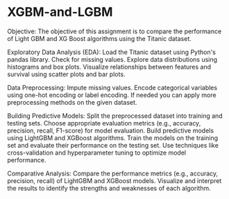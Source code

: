 # XGBM-and-LGBM

Objective:
The objective of this assignment is to compare the performance of Light GBM and XG Boost algorithms using the Titanic dataset. 

Exploratory Data Analysis (EDA):
Load the Titanic dataset using Python's pandas library.
Check for missing values.
Explore data distributions using histograms and box plots.
Visualize relationships between features and survival using scatter plots and bar plots.

Data Preprocessing:
Impute missing values.
Encode categorical variables using one-hot encoding or label encoding. 
If needed you can apply more preprocessing methods on the given dataset.

Building Predictive Models:
Split the preprocessed dataset into training and testing sets.
Choose appropriate evaluation metrics (e.g., accuracy, precision, recall, F1-score) for model evaluation.
Build predictive models using LightGBM and XGBoost algorithms.
Train the models on the training set and evaluate their performance on the testing set.
Use techniques like cross-validation and hyperparameter tuning to optimize model performance.

Comparative Analysis:
Compare the performance metrics (e.g., accuracy, precision, recall) of LightGBM and XGBoost models.
Visualize and interpret the results to identify the strengths and weaknesses of each algorithm.
